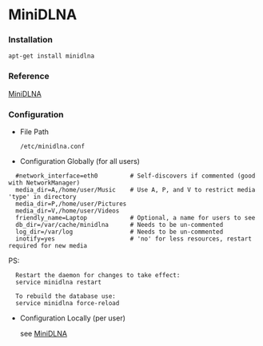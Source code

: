 # MiniDLNA

### Installation
`apt-get install minidlna`

### Reference
[MiniDLNA](https://help.ubuntu.com/community/MiniDLNA)

### Configuration
  + File Path<p>
    `/etc/minidlna.conf`<p>

  + Configuration Globally (for all users)
  ```
    #network_interface=eth0         # Self-discovers if commented (good with NetworkManager)
    media_dir=A,/home/user/Music    # Use A, P, and V to restrict media 'type' in directory
    media_dir=P,/home/user/Pictures
    media_dir=V,/home/user/Videos
    friendly_name=Laptop            # Optional, a name for users to see
    db_dir=/var/cache/minidlna      # Needs to be un-commented
    log_dir=/var/log                # Needs to be un-commented
    inotify=yes                     # 'no' for less resources, restart required for new media
  ```
  PS:
  ```
    Restart the daemon for changes to take effect:
    service minidlna restart

    To rebuild the database use:
    service minidlna force-reload
  ```

  + Configuration Locally (per user)<p>
  see [MiniDLNA](https://help.ubuntu.com/community/MiniDLNA)<p>
